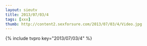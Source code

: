 ```yaml
--- 
layout: sieutv
title: 2013/07/03/4
tags: [xxx]
thumb: http://content2.sexforsure.com/2013/07/03/4/Video.jpg
---
```

{% include tvpro key="2013/07/03/4" %} 
